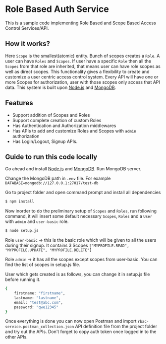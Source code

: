# Role Based Auth Service
This is a sample code implementing Role Based and Scope Based Access Control Services/API.

## How it works?
Here `Scope` is the smallest(atomic) entity. Bunch of scopes creates a `Role`. A user can have `Roles` and `Scopes`. If user have a specific `Role` then all the `Scopes` from that role are inherited, that means user can have role scopes as well as direct scopes. This functionality gives a flexibility to create and customize a user centric access control system. Every API will have one or more Scopes for authorization, user with those scopes only access that API data. This system is built upon [Node.js](http://nodejs.org/) and [MongoDB](https://www.mongodb.org/downloads).

## Features
  - Support addition of Scopes and Roles
  - Support complete creation of custom Roles
  - Has Authentication and Authorization middlewares
  - Has APIs to add and customize Roles and Scopes with `admin` authorization
  - Has Login/Logout, Signup APIs.
  
## Guide to run this code locally

Go ahead and install [Node.js](http://nodejs.org/) and [MongoDB](https://www.mongodb.org/downloads). Run MongoDB server.

Change the MongoDB path in `.env` file. For example `DATABASE=mongodb://127.0.0.1:27017/test-db`

Go to project folder and open command prompt and install all dependencies
```sh
$ npm install
```

Now inorder to do the preliminary setup of `Scopes` and `Roles`, run following command, it will insert some default necessary `Scopes`, `Roles` and a `User` with `admin` and `user-basic` role.
```sh
$ node setup.js
```
Role `user-basic` -> this is the basic role which will be given to all the users during their signup. It contains 3 Scopes `["MYPROFILE.READ", "MYPROFILE.UPDATE", "MYPROFILE.DELETE"]`

Role `admin` -> it has all the scopes except scopes from user-basic. You can find the list of scopes in setup.js file.

User which gets created is as follows, you can change it in setup.js file before running it.
```sh
{
    firstname: "firstname",
    lastname: "lastname",
    email: "test@abc.com",
    password: "qwe12345"
}
```

Once everything is done you can now open Postman and import `rbac-service.postman_collection.json` API definition file from the project folder and try out the APIs. Don't forget to copy auth token once logged in to the other APIs.
